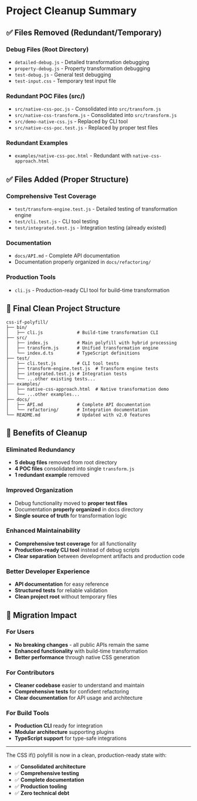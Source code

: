 # Project Cleanup Summary

## ✅ Files Removed (Redundant/Temporary)

### Debug Files (Root Directory)

- `detailed-debug.js` - Detailed transformation debugging
- `property-debug.js` - Property transformation debugging
- `test-debug.js` - General test debugging
- `test-input.css` - Temporary test input file

### Redundant POC Files (src/)

- `src/native-css-poc.js` - Consolidated into `src/transform.js`
- `src/native-css-transform.js` - Consolidated into `src/transform.js`
- `src/demo-native-css.js` - Replaced by CLI tool
- `src/native-css-poc.test.js` - Replaced by proper test files

### Redundant Examples

- `examples/native-css-poc.html` - Redundant with `native-css-approach.html`

## ✅ Files Added (Proper Structure)

### Comprehensive Test Coverage

- `test/transform-engine.test.js` - Detailed testing of transformation engine
- `test/cli.test.js` - CLI tool testing
- `test/integrated.test.js` - Integration testing (already existed)

### Documentation

- `docs/API.md` - Complete API documentation
- Documentation properly organized in `docs/refactoring/`

### Production Tools

- `cli.js` - Production-ready CLI tool for build-time transformation

## 📁 Final Clean Project Structure

```text
css-if-polyfill/
├── bin/
│   ├── cli.js             # Build-time transformation CLI
├── src/
│   ├── index.js           # Main polyfill with hybrid processing
│   ├── transform.js       # Unified transformation engine
│   └── index.d.ts         # TypeScript definitions
├── test/
│   ├── cli.test.js        # CLI tool tests
│   ├── transform-engine.test.js  # Transform engine tests
│   ├── integrated.test.js # Integration tests
│   └── ...other existing tests...
├── examples/
│   ├── native-css-approach.html  # Native transformation demo
│   └── ...other examples...
├── docs/
│   ├── API.md             # Complete API documentation
│   └── refactoring/       # Integration documentation
└── README.md              # Updated with v2.0 features
```

## 🎯 Benefits of Cleanup

### Eliminated Redundancy

- **5 debug files** removed from root directory
- **4 POC files** consolidated into single `transform.js`
- **1 redundant example** removed

### Improved Organization

- Debug functionality moved to **proper test files**
- Documentation **properly organized** in docs directory
- **Single source of truth** for transformation logic

### Enhanced Maintainability

- **Comprehensive test coverage** for all functionality
- **Production-ready CLI tool** instead of debug scripts
- **Clear separation** between development artifacts and production code

### Better Developer Experience

- **API documentation** for easy reference
- **Structured tests** for reliable validation
- **Clean project root** without temporary files

## 🔧 Migration Impact

### For Users

- **No breaking changes** - all public APIs remain the same
- **Enhanced functionality** with build-time transformation
- **Better performance** through native CSS generation

### For Contributors

- **Cleaner codebase** easier to understand and maintain
- **Comprehensive tests** for confident refactoring
- **Clear documentation** for API usage and architecture

### For Build Tools

- **Production CLI** ready for integration
- **Modular architecture** supporting plugins
- **TypeScript support** for type-safe integrations

---

The CSS if() polyfill is now in a clean, production-ready state with:

- ✅ **Consolidated architecture**
- ✅ **Comprehensive testing**
- ✅ **Complete documentation**
- ✅ **Production tooling**
- ✅ **Zero technical debt**
